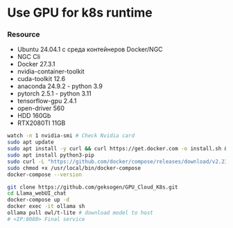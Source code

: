 # Use GPU for k8s runtime

### Resource
* Ubuntu 24.04.1 с среда контейнеров Docker/NGC
* NGC Cli
* Docker 27.3.1
* nvidia-container-toolkit
* cuda-toolkit 12.6
* anaconda 24.9.2 - python 3.9
* pytorch 2.5.1 - python 3.11
* tensorflow-gpu 2.4.1
* open-driver 560
* HDD 160Gb
* RTX2080TI 11GB 

```Bash
watch -n 1 nvidia-smi # Check Nvidia card
sudo apt update
sudo apt install -y curl && curl https://get.docker.com -o install.sh && sh install.sh
sudo apt install python3-pip
sudo curl -L "https://github.com/docker/compose/releases/download/v2.23.0/docker-compose-$(uname -s)-$(uname -m)" -o /usr/local/bin/docker-compose
sudo chmod +x /usr/local/bin/docker-compose
docker-compose --version
```

```Bash
git clone https://github.com/geksogen/GPU_Cloud_K8s.git
cd Llama_webUI_chat
docker-compose up -d
docker exec -it ollama sh
ollama pull owl/t-lite # download model to host
# <IP:8080> Final service
```
